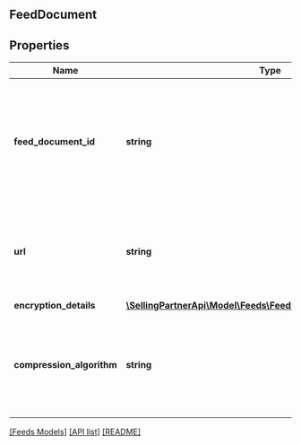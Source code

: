 ## FeedDocument

## Properties

Name | Type | Description | Notes
------------ | ------------- | ------------- | -------------
**feed_document_id** | **string** | The identifier for the feed document. This identifier is unique only in combination with a seller ID. |
**url** | **string** | A presigned URL for the feed document. This URL expires after 5 minutes. |
**encryption_details** | [**\SellingPartnerApi\Model\Feeds\FeedDocumentEncryptionDetails**](FeedDocumentEncryptionDetails.md) |  |
**compression_algorithm** | **string** | If present, the feed document contents are compressed using the indicated algorithm. | [optional]

[[Feeds Models]](../) [[API list]](../../Api) [[README]](../../../README.md)

